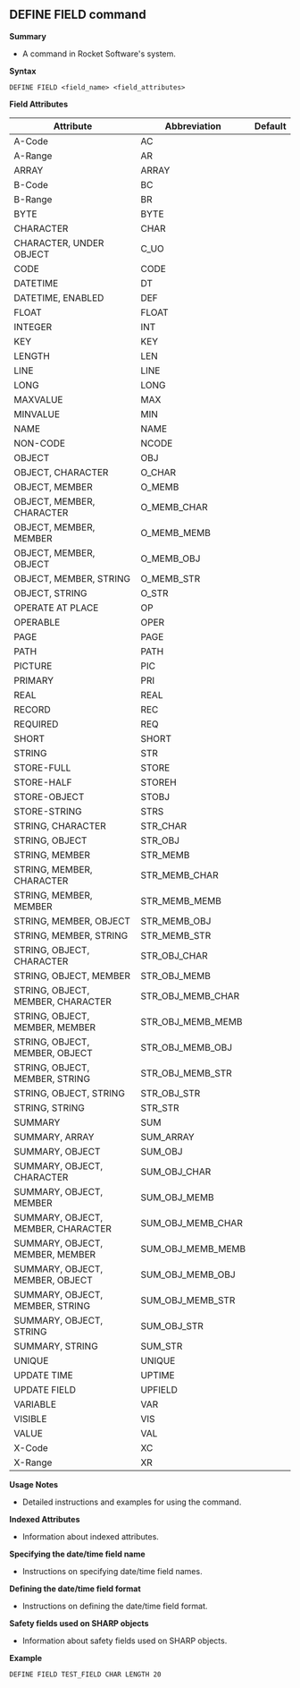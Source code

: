 ## DEFINE FIELD command

**Summary**

*   A command in Rocket Software's system.

**Syntax**

```
DEFINE FIELD <field_name> <field_attributes>
```

**Field Attributes**

| Attribute | Abbreviation | Default |
|---|---|---|
| A-Code | AC |  |
| A-Range | AR |  |
| ARRAY | ARRAY |  |
| B-Code | BC |  |
| B-Range | BR |  |
| BYTE | BYTE |  |
| CHARACTER | CHAR |  |
| CHARACTER, UNDER OBJECT | C_UO |  |
| CODE | CODE |  |
| DATETIME | DT |  |
| DATETIME, ENABLED | DEF |  |
| FLOAT | FLOAT |  |
| INTEGER | INT |  |
| KEY | KEY |  |
| LENGTH | LEN |  |
| LINE | LINE |  |
| LONG | LONG |  |
| MAXVALUE | MAX |  |
| MINVALUE | MIN |  |
| NAME | NAME |  |
| NON-CODE | NCODE |  |
| OBJECT | OBJ |  |
| OBJECT, CHARACTER | O_CHAR |  |
| OBJECT, MEMBER | O_MEMB |  |
| OBJECT, MEMBER, CHARACTER | O_MEMB_CHAR |  |
| OBJECT, MEMBER, MEMBER | O_MEMB_MEMB |  |
| OBJECT, MEMBER, OBJECT | O_MEMB_OBJ |  |
| OBJECT, MEMBER, STRING | O_MEMB_STR |  |
| OBJECT, STRING | O_STR |  |
| OPERATE AT PLACE | OP |  |
| OPERABLE | OPER |  |
| PAGE | PAGE |  |
| PATH | PATH |  |
| PICTURE | PIC |  |
| PRIMARY | PRI |  |
| REAL | REAL |  |
| RECORD | REC |  |
| REQUIRED | REQ |  |
| SHORT | SHORT |  |
| STRING | STR |  |
| STORE-FULL | STORE |  |
| STORE-HALF | STOREH |  |
| STORE-OBJECT | STOBJ |  |
| STORE-STRING | STRS |  |
| STRING, CHARACTER | STR_CHAR |  |
| STRING, OBJECT | STR_OBJ |  |
| STRING, MEMBER | STR_MEMB |  |
| STRING, MEMBER, CHARACTER | STR_MEMB_CHAR |  |
| STRING, MEMBER, MEMBER | STR_MEMB_MEMB |  |
| STRING, MEMBER, OBJECT | STR_MEMB_OBJ |  |
| STRING, MEMBER, STRING | STR_MEMB_STR |  |
| STRING, OBJECT, CHARACTER | STR_OBJ_CHAR |  |
| STRING, OBJECT, MEMBER | STR_OBJ_MEMB |  |
| STRING, OBJECT, MEMBER, CHARACTER | STR_OBJ_MEMB_CHAR |  |
| STRING, OBJECT, MEMBER, MEMBER | STR_OBJ_MEMB_MEMB |  |
| STRING, OBJECT, MEMBER, OBJECT | STR_OBJ_MEMB_OBJ |  |
| STRING, OBJECT, MEMBER, STRING | STR_OBJ_MEMB_STR |  |
| STRING, OBJECT, STRING | STR_OBJ_STR |  |
| STRING, STRING | STR_STR |  |
| SUMMARY | SUM |  |
| SUMMARY, ARRAY | SUM_ARRAY |  |
| SUMMARY, OBJECT | SUM_OBJ |  |
| SUMMARY, OBJECT, CHARACTER | SUM_OBJ_CHAR |  |
| SUMMARY, OBJECT, MEMBER | SUM_OBJ_MEMB |  |
| SUMMARY, OBJECT, MEMBER, CHARACTER | SUM_OBJ_MEMB_CHAR |  |
| SUMMARY, OBJECT, MEMBER, MEMBER | SUM_OBJ_MEMB_MEMB |  |
| SUMMARY, OBJECT, MEMBER, OBJECT | SUM_OBJ_MEMB_OBJ |  |
| SUMMARY, OBJECT, MEMBER, STRING | SUM_OBJ_MEMB_STR |  |
| SUMMARY, OBJECT, STRING | SUM_OBJ_STR |  |
| SUMMARY, STRING | SUM_STR |  |
| UNIQUE | UNIQUE |  |
| UPDATE TIME | UPTIME |  |
| UPDATE FIELD | UPFIELD |  |
| VARIABLE | VAR |  |
| VISIBLE | VIS |  |
| VALUE | VAL |  |
| X-Code | XC |  |
| X-Range | XR |  |


**Usage Notes**

*   Detailed instructions and examples for using the command.

**Indexed Attributes**

*   Information about indexed attributes.

**Specifying the date/time field name**

*   Instructions on specifying date/time field names.

**Defining the date/time field format**

*   Instructions on defining the date/time field format.

**Safety fields used on SHARP objects**

*   Information about safety fields used on SHARP objects.

**Example**

```
DEFINE FIELD TEST_FIELD CHAR LENGTH 20
```
